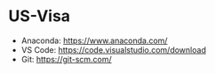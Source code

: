 # US-Visa

- Anaconda: https://www.anaconda.com/
- VS Code: https://code.visualstudio.com/download
- Git: https://git-scm.com/
 